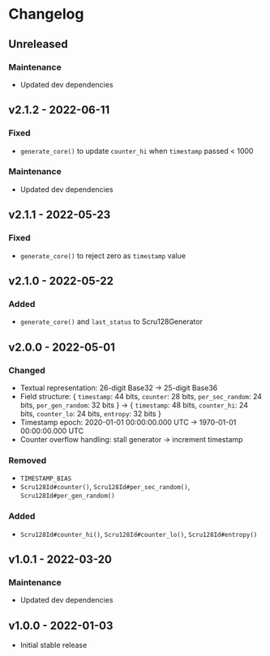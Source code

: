 # Changelog

## Unreleased

### Maintenance

- Updated dev dependencies

## v2.1.2 - 2022-06-11

### Fixed

- `generate_core()` to update `counter_hi` when `timestamp` passed < 1000

### Maintenance

- Updated dev dependencies

## v2.1.1 - 2022-05-23

### Fixed

- `generate_core()` to reject zero as `timestamp` value

## v2.1.0 - 2022-05-22

### Added

- `generate_core()` and `last_status` to Scru128Generator

## v2.0.0 - 2022-05-01

### Changed

- Textual representation: 26-digit Base32 -> 25-digit Base36
- Field structure: { `timestamp`: 44 bits, `counter`: 28 bits, `per_sec_random`:
  24 bits, `per_gen_random`: 32 bits } -> { `timestamp`: 48 bits, `counter_hi`:
  24 bits, `counter_lo`: 24 bits, `entropy`: 32 bits }
- Timestamp epoch: 2020-01-01 00:00:00.000 UTC -> 1970-01-01 00:00:00.000 UTC
- Counter overflow handling: stall generator -> increment timestamp

### Removed

- `TIMESTAMP_BIAS`
- `Scru128Id#counter()`, `Scru128Id#per_sec_random()`, `Scru128Id#per_gen_random()`

### Added

- `Scru128Id#counter_hi()`, `Scru128Id#counter_lo()`, `Scru128Id#entropy()`

## v1.0.1 - 2022-03-20

### Maintenance

- Updated dev dependencies

## v1.0.0 - 2022-01-03

- Initial stable release
